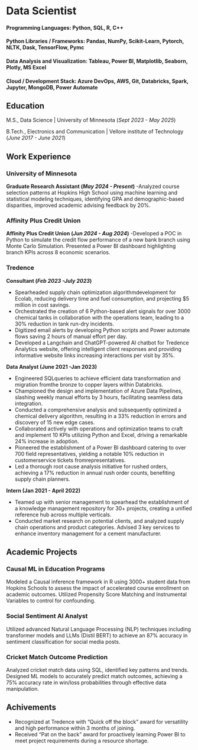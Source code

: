 # Data Scientist

#### Programming Languages: Python, SQL, R, C++
#### Python Libraries / Frameworks: Pandas, NumPy, Scikit-Learn, Pytorch, NLTK, Dask, TensorFlow, Pymc
#### Data Analysis and Visualization: Tableau, Power BI, Matplotlib, Seaborn, Plotly, MS Excel
#### Cloud / Development Stack: Azure DevOps, AWS, Git, Databricks, Spark, Jupyter, MongoDB, Power Automate

## Education

  M.S., Data Science | University of Minnesota (_Sept 2023 - May 2025_)	 			        		
  
  B.Tech., Electronics and Communication | Vellore institute of Technology (_June 2017 - June 2021_)

## Work Experience

### **University of Minnesota** 
**Graduate Research Assistant (_May 2024 - Present_)**
-Analyzed course selection patterns at Hopkins High School using machine learning and statistical modeling techniques, identifying GPA and demographic-based disparities, improved academic advising feedback by 20%.

### **Affinity Plus Credit Union**
**Affinity Plus Credit Union (_Jun 2024 - Aug 2024_)**
-Developed a POC in Python to simulate the credit flow performance of a new bank branch using Monte Carlo Simulation. Presented a Power BI dashboard highlighting branch KPIs across 8 economic scenarios.

### **Tredence**
**Consultant (_Feb 2023 -July 2023_)**
- Spearheaded supply chain optimization algorithmdevelopment for Ecolab, reducing delivery time and fuel consumption, and
projecting $5 million in cost savings.
- Orchestrated the creation of 6 Python-based alert signals for over 3000 chemical tanks in collaboration with the operations
team, leading to a 30% reduction in tank run-dry incidents.
- Digitized email alerts by developing Python scripts and Power automate flows saving 2 hours of manual effort per day.
- Developed a Langchain and ChatGPT-powered AI chatbot for Tredence Analytics website, offering intelligent client
responses and providing informative website links increasing interactions per visit by 35%.

**Data Analyst (June 2021 -Jan 2023)**
- Engineered SQLqueries to achieve efficient data transformation and migration fromthe bronze to copper layers within
Databricks.
- Championed the design and implementation of Azure Data Pipelines, slashing weekly manual efforts by 3 hours, facilitating
seamless data integration.
- Conducted a comprehensive analysis and subsequently optimized a chemical delivery algorithm, resulting in a 33% reduction
in errors and discovery of 15 new edge cases.
- Collaborated actively with operations and optimization teams to craft and implement 10 KPIs utilizing Python and Excel,
driving a remarkable 24% increase in adoption.
- Pioneered the establishment of a Power BI dashboard catering to over 700 field representatives, yielding a notable 10%
reduction in customerservice tickets fromrepresentatives.
- Led a thorough root cause analysis initiative for rushed orders, achieving a 17% reduction in annual rush order counts,
benefiting supply chain planners.

**Intern (Jan 2021 - April 2022)**
- Teamed up with senior management to spearhead the establishment of a knowledge management repository for 30+ projects,
creating a unified reference hub across multiple verticals.
- Conducted market research on potential clients, and analyzed supply chain operations and product categories. Advised 3 key
services to enhance inventory management for a cement manufacturer.

## Academic Projects
### Causal ML in Education Programs

Modeled a Causal inference framework in R using 3000+ student data from Hopkins Schools to assess the impact of accelerated course enrollment on academic outcomes. Utilized Propensity Score Matching and Instrumental Variables to control for confounding.

### Social Sentiment AI Analyst
Utilized advanced Natural Language Processing (NLP) techniques including transformer models and LLMs (Distil BERT) to achieve an 87% accuracy in sentiment classification for social media posts.

### Cricket Match Outcome Prediction
Analyzed cricket match data using SQL, identified key patterns and trends. Designed ML models to accurately predict match outcomes, achieving a 75% accuracy rate in win/loss probabilities through effective data manipulation.

## Achivements
- Recognized at Tredence with “Quick off the block” award for versatility and high performance within 3 months of joining.
- Received “Pat on the back” award for proactively learning Power BI to meet project requirements during a resource shortage.
